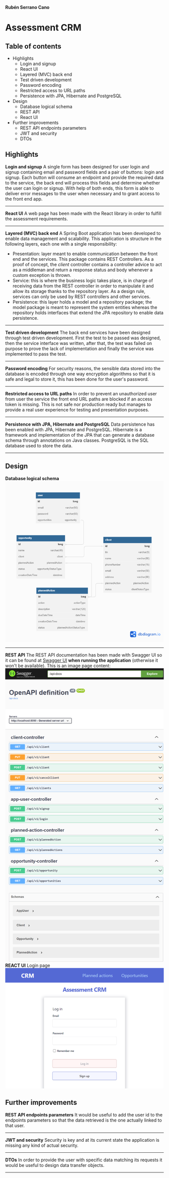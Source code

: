 ﻿**Rubén Serrano Cano**
# Assessment CRM
## Table of contents

 - Highlights
	 - Login and signup
	 - React UI
	 - Layered (MVC) back end
	 - Test driven development
	 - Password encoding
	 - Restricted access to URL paths
	 - Persistence with JPA, Hibernate and PostgreSQL
 - Design
	 - Database logical schema
	 - REST API
	 - React UI
 - Further improvements
	- REST API endpoints parameters
	- JWT and security
	- DTOs
## Highlights

**Login and signup**
A single form has been designed for user login and signup containing email and password fields and a pair of buttons: login and signup. Each button will consume an endpoint and provide the required data to the service, the back end will process this fields and determine whether the user can login or signup. With help of both ends, this form is able to deliver error messages to the user when necessary and to grant access to the front end app.
***
**React UI**
A web page has been made with the React library in order to fulfill the assessment requirements.
***
**Layered (MVC) back end**
A Spring Boot application has been developed to enable data management and scalability. This application is structure in the following layers, each one with a single responsibility:

 - Presentation: layer meant to enable communication between the front end and the services. This package contains REST Controllers. As a proof of concept, the *client* controller contains a controller advice to act as a middleman and return a response status and body whenever a custom exception is thrown.
 - Service: this is where the business logic takes place, is in charge of receiving data from the REST controller in order to manipulate it and allow its storage thanks to the repository layer. As a design rule, services can only be used by REST controllers and other services.
 - Persistence: this layer holds a model and a repository package; the model package is meant to represent the system entities whereas the repository holds interfaces that extend the JPA repository to enable data persistence.
***
**Test driven development**
The back end services have been designed through test driven development. First the test to be passed was designed, then the service interface was written, after that, the test was failed on purpose to prove the lack of implementation and finally the service was implemented to pass the test.
****
**Password encoding**
For security reasons, the sensible data stored into the database is encoded through one way encryption algorithms so that it is safe and legal to store it, this has been done for the user's password.
****
**Restricted access to URL paths**
In order to prevent an unauthorized user from user the service the front end URL paths are blocked if an access token is missing. This is not safe nor production ready but manages to provide a real user experience for testing and presentation purposes.
****
**Persistence with JPA, Hibernate and PostgreSQL**
Data persistence has been enabled with JPA, Hibernate and PostgreSQL. Hibernate is a framework and implementation of the JPA that can generate a database schema through annotations on Java classes. PostgreSQL is the SQL database used to store the data.
**** 
## Design

**Database logical schema**
![Database logical schema image](https://raw.githubusercontent.com/RubenSerranoCano/CRM/develop/CRMLogicalDBSchema.png)
****
**REST API**
The REST API documentation has been made with Swagger UI so it can be found at [Swagger UI](http://localhost:8090/swagger-ui/index.html#/) **when running the application** (otherwise it won't be available).
This is an image page content:
![enter image description here](https://raw.githubusercontent.com/RubenSerranoCano/CRM/develop/swagger-ui_index.png)
**REACT UI**
Login page
![enter image description here](https://raw.githubusercontent.com/RubenSerranoCano/CRM/develop/react-login.png)
## Further improvements

**REST API endpoints parameters**
It would be useful to add the user id to the endpoints parameters so that the data retrieved is the one actually linked to that user.
****
**JWT and security**
Security is key and at its current state the application is missing any kind of actual security.
****
**DTOs**
In order to provide the user with specific data matching its requests it would be useful to design data transfer objects.
****
